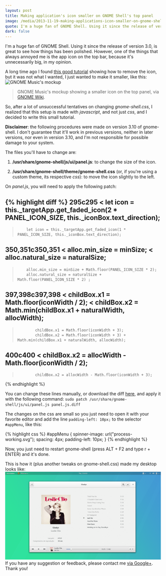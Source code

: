 ```yaml
---
layout: post
title: Making application's icon smaller on GNOME Shell's top panel
image: /media/2013-11-19-making-applications-icon-smaller-on-gnome-shells-top-panel/Mesh5.png
quote: I'm a huge fan of GNOME Shell. Using it since the release of version 3.0, is great to see how things has been polished.
dark: false
---
```


I'm a huge fan of GNOME Shell. Using it since the release of version 3.0, is great to see how things has been polished. However, one of the things that always annoyed me is the app icon on the top bar, because it's unnecessarily big, in my opinion.

A long time ago I found [this good tutorial](http://www.gregfreeman.org/2011/remove-application-icon-from-gnome-3/) showing how to remove the icon, but it was not what I wanted, I just wanted to make it smaller, like this:
![GNOME Music's mockup](https://github.com/gnome-design-team/gnome-mockups/raw/master/music/music-albums.png)
> GNOME Music's mockup showing a smaller icon on the top panel, via [GNOME Wiki](https://wiki.gnome.org/Apps/Music).

So, after a lot of unsuccessful tentatives on changing *gnome-shell.css*, I realized that this setup is made with *javascript*, and not just *css*, and I decided to write this small tutorial.

**Disclaimer**: the following procedures were made on version 3.10 of gnome-shell. I don't guarantee that it'll work in previous versions, neither in later versions, nor even in version 3.10, and I'm not responsible for possible damage to your system.

The files you'll have to change are:

1. **/usr/share/gnome-shell/js/ui/panel.js**: to change the size of the icon.

2. **/usr/share/gnome-shell/theme/gnome-shell.css** (or, if you're using a custom theme, its respective *css*): to move the icon slightly to the left.

On *panel.js*, you will need to apply the following patch:

{% highlight diff %}
295c295
<         let icon = this._targetApp.get_faded_icon(2 * PANEL_ICON_SIZE, this._iconBox.text_direction);
---
>         let icon = this._targetApp.get_faded_icon(1 * PANEL_ICON_SIZE, this._iconBox.text_direction);
350,351c350,351
<         alloc.min_size = minSize;
<         alloc.natural_size = naturalSize;
---
>         alloc.min_size = minSize + Math.floor(PANEL_ICON_SIZE * 2);
>         alloc.natural_size = naturalSize + Math.floor(PANEL_ICON_SIZE * 2) ;
397,398c397,398
<             childBox.x1 = Math.floor(iconWidth / 2);
<             childBox.x2 = Math.min(childBox.x1 + naturalWidth, allocWidth);
---
>             childBox.x1 = Math.floor(iconWidth + 3);
>             childBox.x2 = Math.floor(iconWidth + 3) + Math.min(childBox.x1 + naturalWidth, allocWidth);
400c400
<             childBox.x2 = allocWidth - Math.floor(iconWidth / 2);
---
>             childBox.x2 = allocWidth - Math.floor(iconWidth + 3);
{% endhighlight %}

You can change these lines manually, or download the diff [here](http://cloud.camporez.com/public.php?service=files&t=f996e5ce81420a91e804ac7dca1c11fa&download&path=/gnome-shell/panel.js.diff&download), and apply it with the following command:
`sudo patch /usr/share/gnome-shell/js/ui/panel.js panel.js.diff`

The changes on the css are small so you just need to open it with your favorite editor and add the line `padding-left: 10px;` to the selector `#appMenu`, like this:

{% highlight css %}
#appMenu {
    spinner-image: url("process-working.svg");
    spacing: 4px;
    padding-left: 10px;
}
{% endhighlight %}

Now, you just need to restart gnome-shell (press ALT + F2 and type r + ENTER) and it's done.

This is how it (plus another tweaks on gnome-shell.css) made my desktop looks like:
![My desktop today](/media/2013-11-19-making-applications-icon-smaller-on-gnome-shells-top-panel/Captura_de_tela_de_2013_11_19_13_12_42.png)
If you have any suggestion or feedback, please contact me [via Google+](http://google.com/+IanCamporezBrunelli). Thank you!
